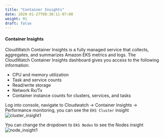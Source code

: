 ```yaml
---
title: "Container Insights"
date: 2020-01-27T08:30:11-07:00
weight: 91
draft: false
---
```


#### Container Insights

CloudWatch Container Insights is a fully managed service that collects, aggregates, and summarizes Amazon EKS metrics and logs. 
The CloudWatch Container Insights dashboard gives you access to the following information:

* CPU and memory utilization
* Task and service counts
* Read/write storage
* Network Rx/Tx
* Container instance counts for clusters, services, and tasks

Log into console, navigate to Cloudwatch -> Container Insights -> Performance monitoring, you can see the `EKS Cluster` insight
![cluster_insight1](/images/app_mesh_fargate/cluster_insight1.png)

You can change the dropdown to `EKS Nodes` to see the Nodes insight
![node_insight1](/images/app_mesh_fargate/node_insight1.png)
